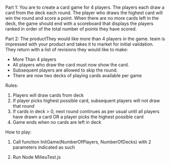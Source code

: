 Part 1:
You are to create a card game for 4 players. The players each draw a card from the deck each round. The player who draws the highest card will win the round and score a point. When there are no more cards left in the deck, the game should end with a scoreboard that displays the players ranked in order of the total number of points they have scored.

Part 2:
The productThey would like more than 4 players in the game. team is impressed with your product and takes it to market for initial validation. They return with a list of revisions they would like to make:

-  More Than 4 players
-  All players who draw the card must now show the card.
-  Subsequent players are allowed to skip the round.
-  There are now two decks of playing cards available per game


Rules:

1. Players will draw cards from deck
2. If player picks highest possible card, subsequent players will not draw that round
3. If cards in deck > 0, next round continues as per usual until all players have drawn a card OR a player picks the highest possible card
4. Game ends when no cards are left in deck

How to play:

1. Call function InitGame(NumberOfPlayers, NumberOfDecks) with 2 parameters indicated as such

2. Run Node MilieuTest.js


